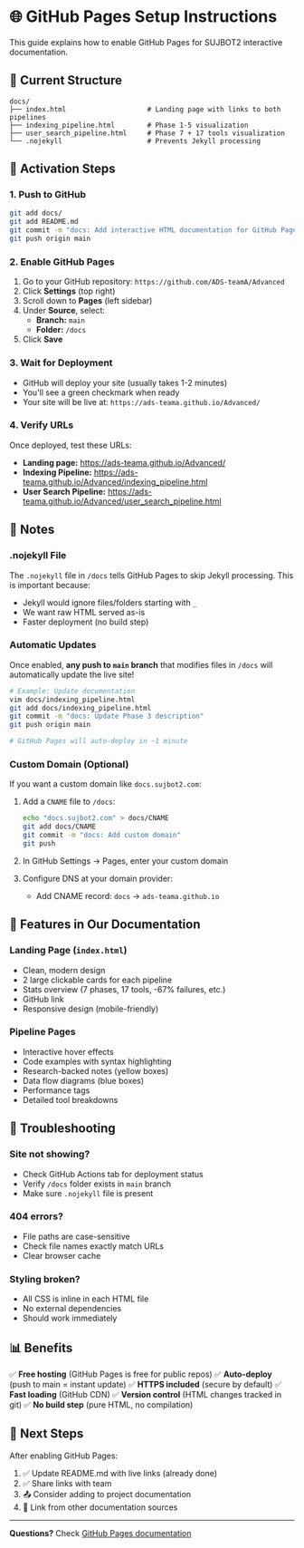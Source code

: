 # 🌐 GitHub Pages Setup Instructions

This guide explains how to enable GitHub Pages for SUJBOT2 interactive documentation.

## 📁 Current Structure

```
docs/
├── index.html                    # Landing page with links to both pipelines
├── indexing_pipeline.html        # Phase 1-5 visualization
├── user_search_pipeline.html     # Phase 7 + 17 tools visualization
└── .nojekyll                     # Prevents Jekyll processing
```

## 🚀 Activation Steps

### 1. Push to GitHub

```bash
git add docs/
git add README.md
git commit -m "docs: Add interactive HTML documentation for GitHub Pages"
git push origin main
```

### 2. Enable GitHub Pages

1. Go to your GitHub repository: `https://github.com/ADS-teamA/Advanced`
2. Click **Settings** (top right)
3. Scroll down to **Pages** (left sidebar)
4. Under **Source**, select:
   - **Branch:** `main`
   - **Folder:** `/docs`
5. Click **Save**

### 3. Wait for Deployment

- GitHub will deploy your site (usually takes 1-2 minutes)
- You'll see a green checkmark when ready
- Your site will be live at: `https://ads-teama.github.io/Advanced/`

### 4. Verify URLs

Once deployed, test these URLs:

- **Landing page:** https://ads-teama.github.io/Advanced/
- **Indexing Pipeline:** https://ads-teama.github.io/Advanced/indexing_pipeline.html
- **User Search Pipeline:** https://ads-teama.github.io/Advanced/user_search_pipeline.html

## 📝 Notes

### .nojekyll File

The `.nojekyll` file in `/docs` tells GitHub Pages to skip Jekyll processing. This is important because:
- Jekyll would ignore files/folders starting with `_`
- We want raw HTML served as-is
- Faster deployment (no build step)

### Automatic Updates

Once enabled, **any push to `main` branch** that modifies files in `/docs` will automatically update the live site!

```bash
# Example: Update documentation
vim docs/indexing_pipeline.html
git add docs/indexing_pipeline.html
git commit -m "docs: Update Phase 3 description"
git push origin main

# GitHub Pages will auto-deploy in ~1 minute
```

### Custom Domain (Optional)

If you want a custom domain like `docs.sujbot2.com`:

1. Add a `CNAME` file to `/docs`:
   ```bash
   echo "docs.sujbot2.com" > docs/CNAME
   git add docs/CNAME
   git commit -m "docs: Add custom domain"
   git push
   ```

2. In GitHub Settings → Pages, enter your custom domain
3. Configure DNS at your domain provider:
   - Add CNAME record: `docs` → `ads-teama.github.io`

## 🎨 Features in Our Documentation

### Landing Page (`index.html`)
- Clean, modern design
- 2 large clickable cards for each pipeline
- Stats overview (7 phases, 17 tools, -67% failures, etc.)
- GitHub link
- Responsive design (mobile-friendly)

### Pipeline Pages
- Interactive hover effects
- Code examples with syntax highlighting
- Research-backed notes (yellow boxes)
- Data flow diagrams (blue boxes)
- Performance tags
- Detailed tool breakdowns

## 🔧 Troubleshooting

### Site not showing?
- Check GitHub Actions tab for deployment status
- Verify `/docs` folder exists in `main` branch
- Make sure `.nojekyll` file is present

### 404 errors?
- File paths are case-sensitive
- Check file names exactly match URLs
- Clear browser cache

### Styling broken?
- All CSS is inline in each HTML file
- No external dependencies
- Should work immediately

## 📊 Benefits

✅ **Free hosting** (GitHub Pages is free for public repos)
✅ **Auto-deploy** (push to main = instant update)
✅ **HTTPS included** (secure by default)
✅ **Fast loading** (GitHub CDN)
✅ **Version control** (HTML changes tracked in git)
✅ **No build step** (pure HTML, no compilation)

## 🎯 Next Steps

After enabling GitHub Pages:

1. ✅ Update README.md with live links (already done)
2. ✅ Share links with team
3. 📤 Consider adding to project documentation
4. 🔗 Link from other documentation sources

---

**Questions?** Check [GitHub Pages documentation](https://docs.github.com/en/pages)
